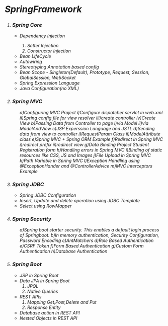 <i>
  <h1>SpringFramework</h1>

<ol>
  <li><h3>Spring Core</h3>
  <ul>
    <li>Dependency Injection</li>
    <ol>
      <li>Setter Injection</li>
      <li>Constructor Injection</li>
    </ol>
    <li>Bean LifeCycle</li>
    <li>Autowiring</li>
    <li>Stereotyping Annotation based config</li>
    <li>Bean Scope - Singleton(Default), Prototype, Request, Session, GlobalSession, WebSocket</li>
    <li>Spring Expression Language</li>
    <li>Java Configuration(no XML)</li>
  </ul>
</li>

  <li><h3>Spring MVC</h3>
  <ul>
a)Configuring MVC Project
i)Configure dispatcher servlet in web.xml
ii)Spring config file for view resolver
iii)create controller
iv)Create View
b)Passing Data from Controller to page
i)via Model
ii)via ModelAndView
c)JSP Experssion Language and JSTL
d)Sending data from view to controller
i)RequestParam Class
ii)ModelAttribute class
e)Spring MVC + Spring ORM Example
f)Redirect in Spring MVC
i)redirect prefix
ii)redirect view
g)Data Binding Project Student Registration form
h)Handling errors in Spring MVC 
i)Binding of static resources like CSS, JS and Images
j)File Upload in Spring MVC
k)Path Variable in Spring MVC
l)Exception Handling using @ExceptionHander and @ControllerAdvice
m)MVC Interceptors Example
  </ul>
  </li>


  <li><h3> Spring JDBC</h3>
  <ul>
    <li>Spring JDBC Configuration</li>
    <li>Insert, Update and delete operation using JDBC Template</li>
    <li>Select using RowMapper</li>
  </ul>
  </li>


<li><h3>Spring Security</h3>
  <ul>
a)Spring boot starter security. This enables a default login process of Springboot.
b)In memory authentication, Security Configuration, Password Encoding
c)AntMatchers
d)Role Based Authentication
e)CSRF Token
f)Form Based Authentication
g)Custom Form Authentication
h)Database Authentication
  </ul>
  </li>


  <li><h3>Spring Boot</h3>
    <ul>
      <li>JSP in Spring Boot</li>
<li>Data JPA in Spring Boot
  <ol>
    <li>JPQL</li>
    <li>Native Queries</li>
  </ol>
      </li>
<li>REST APIs
  <ol>
    <li>Mapping Get,Post,Delete and Put</li>
    <li>Response Entity</li>
  </ol>
      </li>
      <li>Database action in REST API</li>
      <li>Nested Objects in REST API</li>
      <ul>
  </li>
  </ol>
  
</i>
